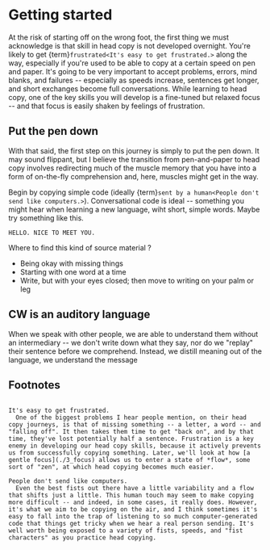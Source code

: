 # Getting started

At the risk of starting off on the wrong foot, the first thing we must acknowledge is that skill in head copy is not developed overnight. You're likely to get {term}`frustrated<It's easy to get frustrated.>` along the way, especially if you're used to be able to copy at a certain speed on pen and paper. It's going to be very important to accept problems, errors, mind blanks, and failures -- especially as speeds increase, sentences get longer, and short exchanges become full conversations. While learning to head copy, one of the key skills you will develop is a fine-tuned but relaxed focus -- and that focus is easily shaken by feelings of frustration.

## Put the pen down

With that said, the first step on this journey is simply to put the pen down. It may sound flippant, but I believe the transition from pen-and-paper to head copy involves redirecting much of the muscle memory that you have into a form of on-the-fly comprehension and, here, muscles might get in the way.

Begin by copying simple code (ideally {term}`sent by a human<People don't send like computers.>`). Conversational code is ideal -- something you might hear when learning a new language, wiht short, simple words. Maybe try something like this.

```
HELLO. NICE TO MEET YOU.
```

Where to find this kind of source material ?

- Being okay with missing things
- Starting with one word at a time
- Write, but with your eyes closed; then move to writing on your palm or leg

## CW is an auditory language

When we speak with other people, we are able to understand them without an intermediary -- we don't write down what they say, nor do we "replay" their sentence before we comprehend. Instead, we distill meaning out of the language, we understand the message

## Footnotes

```{glossary}

It's easy to get frustrated.
  One of the biggest problems I hear people mention, on their head copy journeys, is that of missing something -- a letter, a word -- and "falling off". It then takes them time to get "back on", and by that time, they've lost potentially half a sentence. Frustration is a key enemy in developing our head copy skills, because it actively prevents us from successfully copying something. Later, we'll look at how [a gentle focus](./3_focus) allows us to enter a state of *flow*, some sort of "zen", at which head copying becomes much easier.

People don't send like computers.
  Even the best fists out there have a little variability and a flow that shifts just a little. This human touch may seem to make copying more difficult -- and indeed, in some cases, it really does. However, it's what we aim to be copying on the air, and I think sometimes it's easy to fall into the trap of listening to so much computer-generated code that things get tricky when we hear a real person sending. It's well worth being exposed to a variety of fists, speeds, and "fist characters" as you practice head copying.
```
